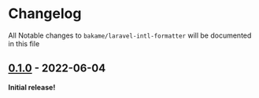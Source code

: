 # Changelog

All Notable changes to `bakame/laravel-intl-formatter` will be documented in this file

## [0.1.0] - 2022-06-04

**Initial release!**

[0.1.0]: https://github.com/bakame-php/intl-formatter/releases/tag/0.1.0
